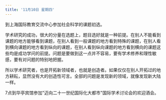 ```yaml
---
title: '11月10日 星期四'
---
```


到上海国际教育交流中心参加社会科学的课题初选。

学术研究的成功，很大的分量在选题上，题目选好就是一种前提。在别人不能看到课题的地方能够看到课题，在别人看到一般课题的地方看到特殊的课题，在别人看到横向课题的地方看到纵向的课题，在别人看到纵向课题的地方看到横向的课题这些均是成功学问的前提。问题是要做到这一点并不容易，要有学术修养和理性敏感，要有对问题的特别地把握。

所以学术研究者，也是开拓新领域者，也就是创造者。如果仅仅在别人开拓过的地方耕耘，显然没有大的创造性可言。全部的问题是发现新的领域，就像发现新大陆一样。

7点到华亭宾馆参加"迈向二十一世纪国际化大都市"国际学术讨论会的欢迎酒会。


